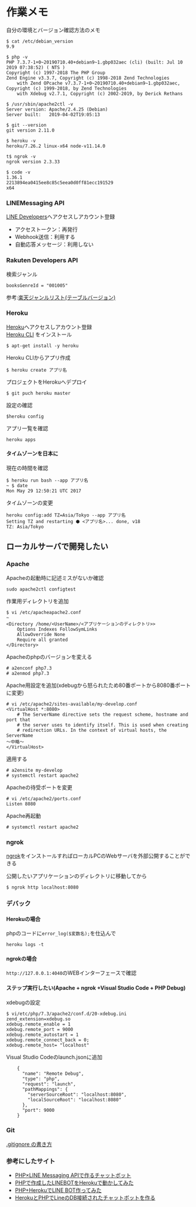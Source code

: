 # 作業メモ
自分の環境とバージョン確認方法のメモ
```
$ cat /etc/debian_version 
9.9

$ php -v
PHP 7.3.7-1+0~20190710.40+debian9~1.gbp032aec (cli) (built: Jul 10 2019 07:38:52) ( NTS )
Copyright (c) 1997-2018 The PHP Group
Zend Engine v3.3.7, Copyright (c) 1998-2018 Zend Technologies
    with Zend OPcache v7.3.7-1+0~20190710.40+debian9~1.gbp032aec, Copyright (c) 1999-2018, by Zend Technologies
    with Xdebug v2.7.1, Copyright (c) 2002-2019, by Derick Rethans

$ /usr/sbin/apache2ctl -v
Server version: Apache/2.4.25 (Debian)
Server built:   2019-04-02T19:05:13

$ git --version
git version 2.11.0

$ heroku -v
heroku/7.26.2 linux-x64 node-v11.14.0

t$ ngrok -v
ngrok version 2.3.33

$ code -v
1.36.1
2213894ea0415ee8c85c5eea0d0ff81ecc191529
x64
```

### LINEMessaging API
[LINE Developers](https://developers.line.biz/ja/)へアクセスしアカウント登録
- アクセストークン：再発行
- Webhook送信：利用する
- 自動応答メッセージ：利用しない

### Rakuten Developers API
検索ジャンル
```
booksGenreId = "001005"
```
参考:[楽天ジャンルリスト(テーブルバージョン)](https://github.com/NoguHiro/hacky_and_rocky/wiki/)

### Heroku
[Heroku](https://dashboard.heroku.com/apps)へアクセスしアカウント登録  
[Heroku CLI](https://devcenter.heroku.com/articles/heroku-cli) をインストール
```
$ apt-get install -y heroku
```
Heroku CLIからアプリ作成
```
$ heroku create アプリ名
```
プロジェクトをHerokuへデプロイ
```
$ git puch heroku master
```
設定の確認
```
$heroku config
```
アプリ一覧を確認
```
heroku apps
```

#### タイムゾーンを日本に
現在の時間を確認
```
$ heroku run bash --app アプリ名
~ $ date
Mon May 29 12:50:21 UTC 2017
```

タイムゾーンの変更
```
heroku config:add TZ=Asia/Tokyo --app アプリ名
Setting TZ and restarting ⬢ <アプリ名>... done, v18
TZ: Asia/Tokyo
```

## ローカルサーバで開発したい
### Apache
Apacheの起動時に記述ミスがないか確認
```
sudo apache2ctl configtest
```

作業用ディレクトリを追加

```
$ vi /etc/apacheapache2.conf 
~
<Directory /home/<UserName>/<アプリケーションのディレクトリ>>
	Options Indexes FollowSymLinks
	AllowOverride None
	Require all granted
</Directory>

```

Apacheのphpのバージョンを変える
```
# a2enconf php7.3
# a2enmod php7.3
```

Apache用設定を追加(xdebugから怒られたため80番ポートから8080番ポートに変更)
```
# vi /etc/apache2/sites-available/my-develop.conf 
<VirtualHost *:8080>
	# The ServerName directive sets the request scheme, hostname and port that
	# the server uses to identify itself. This is used when creating
	# redirection URLs. In the context of virtual hosts, the ServerName
〜中略〜
</VirtualHost>
```
適用する
```
# a2ensite my-develop
# systemctl restart apache2
```
Apacheの待受ポートを変更
```
# vi /etc/apache2/ports.conf
Listen 8080
```
Apache再起動
```
# systemctl restart apache2
```


### ngrok
[ngrok](https://ngrok.com/)をインストールすればローカルPCのWebサーバを外部公開することができる

公開したいアプリケーションのディレクトリに移動してから
```
$ ngrok http localhost:8080
```

### デバック
#### Herokuの場合
phpのコードに`error_log($変数名);`を仕込んで
```
heroku logs -t
```

#### ngrokの場合
`http://127.0.0.1:4040`のWEBインターフェースで確認

#### ステップ実行したい(Apache + ngrok +Visual Studio Code + PHP Debug)
xdebugの設定
```
$ vi/etc/php/7.3/apache2/conf.d/20-xdebug.ini
zend_extension=xdebug.so
xdebug.remote_enable = 1
xdebug.remote_port = 9000
xdebug.remote_autostart = 1
xdebug.remote_connect_back = 0;
xdebug.remote_host= "localhost"
```

Visual Studio Codeのlaunch.jsonに追加
```
    {
      "name": "Remote Debug",
      "type": "php",
      "request": "launch",
      "pathMappings": {
        "serverSourceRoot": "localhost:8080",
        "localSourceRoot": "localhost:8080"
      },
      "port": 9000
    }
```

### Git
[.gitignore の書き方](https://qiita.com/inabe49/items/16ee3d9d1ce68daa9fff)

### 参考にしたサイト
- [PHP×LINE Messaging APIで作るチャットボット](https://qiita.com/ryo_hisano/items/da85ee205fb6c8fd3fee)  
- [PHPで作成したLINEBOTをHerokuで動かしてみた](https://qiita.com/masaki-ogawa/items/2521d29c17eb8664cab8)  
- [PHP+HerokuでLINE BOT作ってみた](https://qiita.com/ttskch/items/7c148fcc595cec4aa59a)  
- [HerokuとPHPでLineのDB接続されたチャットボットを作る](https://note.mu/rik114/n/nee16388d0eaa)  
